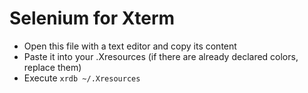 # Selenium for Xterm
- Open this file with a text editor and copy its content
- Paste it into your .Xresources (if there are already declared colors, replace them)
- Execute ```xrdb ~/.Xresources```
